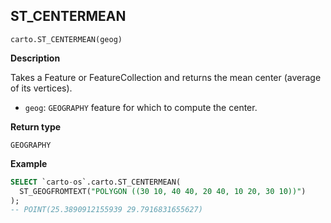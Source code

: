 ## ST_CENTERMEAN

```sql:signature
carto.ST_CENTERMEAN(geog)
```

**Description**

Takes a Feature or FeatureCollection and returns the mean center (average of its vertices).

* `geog`: `GEOGRAPHY` feature for which to compute the center.

**Return type**

`GEOGRAPHY`

**Example**

```sql
SELECT `carto-os`.carto.ST_CENTERMEAN(
  ST_GEOGFROMTEXT("POLYGON ((30 10, 40 40, 20 40, 10 20, 30 10))")
);
-- POINT(25.3890912155939 29.7916831655627)
```
